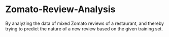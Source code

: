 # Zomato-Review-Analysis
By analyzing the data of mixed Zomato reviews of a restaurant, and thereby trying to predict the nature of a new review based on the given training set.
